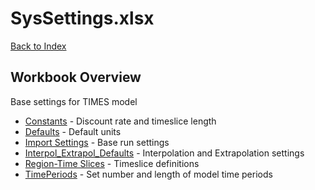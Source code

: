 # SysSettings.xlsx

[Back to Index](../README.md)

## Workbook Overview

Base settings for TIMES model

- [Constants](Constants.md) - Discount rate and timeslice length
- [Defaults](Defaults.md) - Default units
- [Import Settings](Import%20Settings.md) - Base run settings
- [Interpol_Extrapol_Defaults](Interpol_Extrapol_Defaults.md) - Interpolation and Extrapolation settings
- [Region-Time Slices](Region-Time%20Slices.md) - Timeslice definitions
- [TimePeriods](TimePeriods.md) - Set number and length of model time periods
